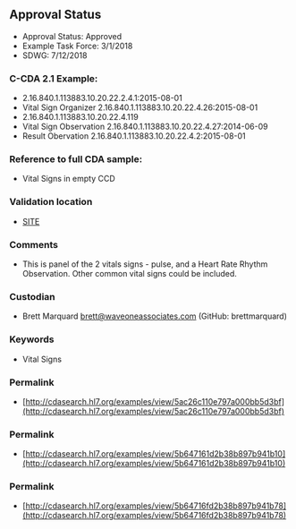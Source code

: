 ## Approval Status 

* Approval Status: Approved
* Example Task Force: 3/1/2018
* SDWG: 7/12/2018

### C-CDA 2.1 Example: 

* 2.16.840.1.113883.10.20.22.2.4.1:2015-08-01
* Vital Sign Organizer 2.16.840.1.113883.10.20.22.4.26:2015-08-01
* 2.16.840.1.113883.10.20.22.4.119
* Vital Sign Observation 2.16.840.1.113883.10.20.22.4.27:2014-06-09
* Result Obervation 2.16.840.1.113883.10.20.22.4.2:2015-08-01


### Reference to full CDA sample:
* Vital Signs in empty CCD


### Validation location

* [SITE](https://sitenv.org/sandbox-ccda/ccda-validator)


### Comments

* This is panel of the 2 vitals signs - pulse, and a Heart Rate Rhythm Observation. Other common vital signs could be included.

### Custodian

* Brett Marquard brett@waveoneassociates.com (GitHub: brettmarquard)


### Keywords

* Vital Signs


### Permalink 

* [http://cdasearch.hl7.org/examples/view/5ac26c110e797a000bb5d3bf](http://cdasearch.hl7.org/examples/view/5ac26c110e797a000bb5d3bf)

### Permalink 

* [http://cdasearch.hl7.org/examples/view/5b647161d2b38b897b941b10](http://cdasearch.hl7.org/examples/view/5b647161d2b38b897b941b10)

### Permalink 

* [http://cdasearch.hl7.org/examples/view/5b64716fd2b38b897b941b78](http://cdasearch.hl7.org/examples/view/5b64716fd2b38b897b941b78)